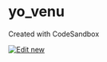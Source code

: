 # yo_venu
Created with CodeSandbox

[![Edit new](https://codesandbox.io/static/img/play-codesandbox.svg)](https://codesandbox.io/s/github/scboesch/yo_venu/tree/master/)
